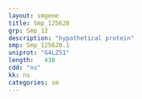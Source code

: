 ```yaml
---
layout: smgene
title: Smp_125620
grp: Smp_12
description: "hypothetical protein"
smp: Smp_125620.1
uniprot: "G4LZ51"
length:   438
cdd: "ns"
kk: ns
categories: sm
---
```

